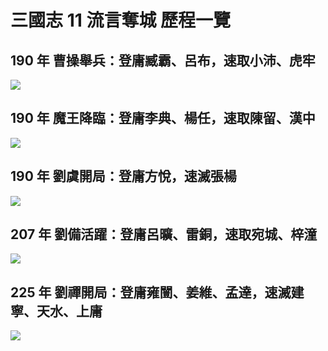 # 三國志 11 流言奪城 歷程一覽
## 190 年 曹操舉兵：登庸臧霸、呂布，速取小沛、虎牢
![](https://reganlu007.github.io/san11/190CaoCaoGetXiaoPeiHuLao.jpg)

## 190 年 魔王降臨：登庸李典、楊任，速取陳留、漢中
![](https://reganlu007.github.io/san11/190DongZhuoGetChenLiuHanZhong.jpg)

## 190 年 劉虞開局：登庸方悅，速滅張楊
![](https://reganlu007.github.io/san11/190LiuYuGetJinYang.jpg)

## 207 年 劉備活躍：登庸呂曠、雷銅，速取宛城、梓潼
![](https://reganlu007.github.io/san11/207LiuBeiGetZiTongWan.jpg)

## 225 年 劉禪開局：登庸雍闓、姜維、孟達，速滅建寧、天水、上庸
![](https://reganlu007.github.io/san11/225LiuChanGetJianNingTianShuiShangYung.jpg)
